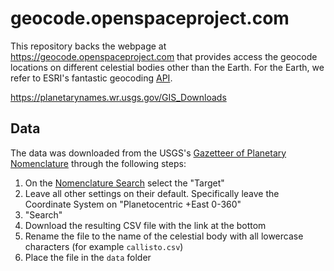 # geocode.openspaceproject.com
This repository backs the webpage at https://geocode.openspaceproject.com that provides access the geocode locations on different celestial bodies other than the Earth. For the Earth, we refer to ESRI's fantastic geocoding [API](https://developers.arcgis.com/rest/geocode/).

https://planetarynames.wr.usgs.gov/GIS_Downloads

## Data
The data was downloaded from the USGS's [Gazetteer of Planetary Nomenclature](https://planetarynames.wr.usgs.gov) through the following steps:

  1. On the [Nomenclature Search](https://planetarynames.wr.usgs.gov/SearchResults) select the "Target"
  2. Leave all other settings on their default. Specifically leave the Coordinate System on "Planetocentric +East 0-360"
  3. "Search"
  4. Download the resulting CSV file with the link at the bottom
  5. Rename the file to the name of the celestial body with all lowercase characters (for example `callisto.csv`)
  6. Place the file in the `data` folder
